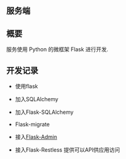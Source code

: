 ## 服务端

## 概要
服务使用 Python 的微框架 Flask 进行开发.

## 开发记录

* 使用flask

* 加入SQLAlchemy

* 加入Flask-SQLAlchemy

* Flask-migrate

* 接入[Flask-Admin](http://flask-admin.readthedocs.io/en/latest/index.html)

* 接入Flask-Restless
提供可以API供应用访问